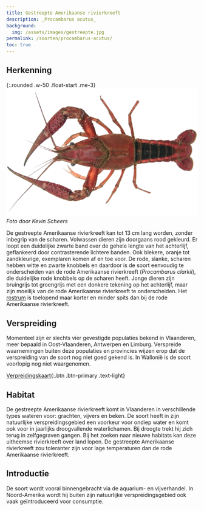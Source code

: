 ```yaml
---
title: Gestreepte Amerikaanse rivierkreeft
description: _Procambarus acutus_
background:
  img: /assets/images/gestreepte.jpg
permalink: /soorten/procambarus-acutus/
toc: true
---
```


## Herkenning

{:.rounded .w-50 .float-start .me-3}
[![photo](/assets/images/p_acutus_wit.png)](/assets/images/p_acutus_wit.png)
_Foto door Kevin Scheers_

De gestreepte Amerikaanse rivierkreeft kan tot 13 cm lang worden, zonder inbegrip van de scharen. Volwassen dieren zijn doorgaans rood gekleurd. Er loopt een duidelijke zwarte band over de gehele lengte van het achterlijf, geflankeerd door contrasterende lichtere banden. Ook blekere, oranje tot zandkleurige, exemplaren komen af en toe voor. De rode, slanke, scharen hebben witte en zwarte knobbels en daardoor is de soort eenvoudig te onderscheiden van de rode Amerikaanse rivierkreeft (_Procambarus clarkii_), die duidelijke rode knobbels op de scharen heeft. Jonge dieren zijn bruingrijs tot groengrijs met een donkere tekening op het achterlijf, maar zijn moeilijk van de rode Amerikaanse rivierkreeft te onderscheiden. Het [rostrum](/determinatie/) is toelopend maar korter en minder spits dan bij de rode Amerikaanse rivierkreeft.

## Verspreiding

Momenteel zijn er slechts vier gevestigde populaties bekend in Vlaanderen, meer bepaald in Oost-Vlaanderen, Antwerpen en Limburg. Verspreide waarnemingen buiten deze populaties en provincies wijzen erop dat de verspreiding van de soort nog niet goed gekend is. In Wallonië is de soort voorlopig nog niet waargenomen.

[Verpreidingskaart](/kaart/){:.btn .btn-primary .text-light}

## Habitat

De gestreepte Amerikaanse rivierkreeft komt in Vlaanderen in verschillende types wateren voor: grachten, vijvers en beken. De soort heeft in zijn natuurlijke verspreidingsgebied een voorkeur voor ondiep water en komt ook voor in jaarlijks droogvallende waterlichamen. Bij droogte trekt hij zich terug in zelfgegraven gangen. Bij het zoeken naar nieuwe habitats kan deze uitheemse rivierkreeft over land lopen. De gestreepte Amerikaanse rivierkreeft zou toleranter zijn voor lage temperaturen dan de rode Amerikaanse rivierkreeft.

## Introductie

De soort wordt vooral binnengebracht via de aquarium- en vijverhandel. In Noord-Amerika wordt hij buiten zijn natuurlijke verspreidingsgebied ook vaak geïntroduceerd voor consumptie.


